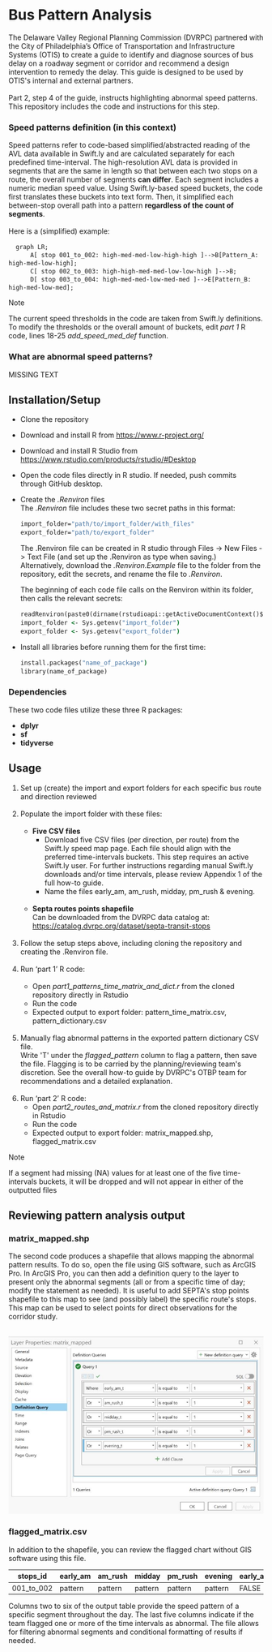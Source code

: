 # Bus Pattern Analysis

The Delaware Valley Regional Planning Commission (DVRPC) partnered with the City of Philadelphia’s Office of Transportation and Infrastructure Systems (OTIS) to create a guide to identify and diagnose sources of bus delay on a roadway segment or corridor and recommend a design intervention to remedy the delay. This guide is designed to be used by OTIS's internal and external partners.<br><br>
Part 2, step 4 of the guide, instructs highlighting abnormal speed patterns. This repository includes the code and instructions for this step.

### Speed patterns definition (in this context)

Speed patterns refer to code-based simplified/abstracted reading of the AVL data available in Swift.ly and are calculated separately for each predefined time-interval. 
The high-resolution AVL data is provided in segments that are the same in length so that between each two stops on a route, the overall number of segments **can differ**. Each segment includes a numeric median speed value. Using Swift.ly-based speed buckets, the code first translates these buckets into text form. Then, it simplified each between-stop overall path into a pattern **regardless of the count of segments**.<br><br>Here is a (simplified) example:

```mermaid
  graph LR;
      A[ stop 001_to_002: high-med-med-low-high-high ]-->B[Pattern_A: high-med-low-high];
      C[ stop 002_to_003: high-high-med-med-low-low-high ]-->B;
      D[ stop 003_to_004: high-med-med-low-med-med ]-->E[Pattern_B: high-med-low-med];
```

> [!NOTE]  
> The current speed thresholds in the code are taken from Swift.ly definitions. To modify the thresholds or the overall amount of buckets, edit *part 1* R code, lines 18-25 *add_speed_med_def* function.

### What are abnormal speed patterns?

MISSING TEXT

## Installation/Setup

- Clone the repository
- Download and install R from https://www.r-project.org/
- Download and install R Studio from https://www.rstudio.com/products/rstudio/#Desktop
- Open the code files directly in R studio. If needed, push commits through GitHub desktop.
- Create the *.Renviron* files <br>
  The *.Renviron* file includes these two secret paths in this format:
  ```cmd
  import_folder="path/to/import_folder/with_files"
  export_folder="path/to/export_folder"
  ```
  The .Renviron file can be created in R studio through Files -> New Files -> Text File (and set up the .Renviron as type when saving.) <br>Alternatively, download the *.Renviron.Example* file to the folder from the repository, edit the secrets, and rename the file to *.Renviron*.<br>

  The beginning of each code file calls on the Renviron within its folder, then calls the relevant secrets:
  ```cmd
  readRenviron(paste0(dirname(rstudioapi::getActiveDocumentContext()$path), "/.Renviron"))
  import_folder <- Sys.getenv("import_folder")
  export_folder <- Sys.getenv("export_folder")
  ```
  
- Install all libraries before running them for the first time:
  ```cmd
  install.packages("name_of_package")
  library(name_of_package)
  ```
### Dependencies

These two code files utilize these three R packages:
- **dplyr**
- **sf**
- **tidyverse**

## Usage

1. Set up (create) the import and export folders for each specific bus route and direction reviewed<br><br>
2. Populate the import folder with these files:<br><br>
   - **Five CSV files**
     * Download five CSV files (per direction, per route) from the Swift.ly speed map page. Each file should align with the preferred time-intervals buckets. This step requires an active Swift.ly         user. For further instructions regarding manual Swift.ly downloads and/or time intervals, please review Appendix 1 of the full how-to guide.<br>
     * Name the files early_am, am_rush, midday, pm_rush & evening.<br><br>
   - **Septa routes points shapefile**<br>
     Can be downloaded from the DVRPC data catalog at: https://catalog.dvrpc.org/dataset/septa-transit-stops <br><br>
4. Follow the setup steps above, including cloning the repository and creating the .Renviron file.<br><br>
5. Run ‘part 1’ R code:<br><br>
   - Open *part1_patterns_time_matrix_and_dict.r* from the cloned repository directly in Rstudio
   - Run the code
   - Expected output to export folder: pattern_time_matrix.csv, pattern_dictionary.csv<br><br>
6. Manually flag abnormal patterns in the exported pattern dictionary CSV file.<br>Write 'T' under the *flagged_pattern* column to flag a pattern, then save the file. Flagging is to be carried by the planning/reviewing team's discretion. See the overall how-to guide by DVRPC's OTBP team for recommendations and a detailed explanation.<br><br>
7. Run ‘part 2’ R code:<br>
   - Open *part2_routes_and_matrix.r* from the cloned repository directly in Rstudio
   - Run the code
   - Expected output to export folder: matrix_mapped.shp, flagged_matrix.csv

> [!NOTE]  
> If a segment had missing (NA) values for at least one of the five time-intervals buckets, it will be dropped and will not appear in either of the outputted files

## Reviewing pattern analysis output

### matrix_mapped.shp

The second code produces a shapefile that allows mapping the abnormal pattern results. To do so, open the file using GIS software, such as ArcGIS Pro. In ArcGIS Pro, you can then add a definition query to the layer to present only the abnormal segments (all or from a specific time of day; modify the statement as needed). It is useful to add SEPTA's stop points shapefile to this map to see (and possibly label) the specific route's stops. This map can be used to select points for direct observations for the corridor study. <br><br>

![ArcGIS Pro query](images/arcgis_query_image.JPG)

### flagged_matrix.csv
In addition to the shapefile, you can review the flagged chart without GIS software using this file.

| stops_id | early_am | am_rush | midday | pm_rush | evening | early_am_t | am_rush_t | midday_t | pm_rush_t | evening_t |
| --- | --- | --- | --- | --- | --- | --- | --- | --- | --- | --- |
| 001_to_002 | pattern | pattern | pattern | pattern | pattern | FALSE | TRUE | TRUE | FALSE | FALSE |

Columns two to six of the output table provide the speed pattern of a specific segment throughout the day. The last five columns indicate if the team flagged one or more of the time intervals as abnormal. 
The file allows for filtering abnormal segments and conditional formatting of results if needed.


